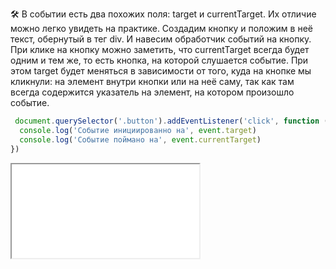 🛠 В событии есть два похожих поля: target и currentTarget. Их отличие можно легко увидеть на практике.
Создадим кнопку и положим в неё текст, обернутый в тег div. И навесим обработчик событий на кнопку. При клике на кнопку можно заметить, что currentTarget всегда будет одним и тем же, то есть кнопка, на которой слушается событие. При этом target будет меняться в зависимости от того, куда на кнопке мы кликнули: на элемент внутри кнопки или на неё саму, так как там всегда содержится указатель на элемент, на котором произошло событие.

```js
 document.querySelector('.button').addEventListener('click', function (event) {
  console.log('Событие инициированно на', event.target)
  console.log('Событие поймано на', event.currentTarget)
})
```

<iframe title="Разница между target и currentTarget — Событие Event — Дока" src="../demos/akellbl4-XWaKmad/" height="150"></iframe>
